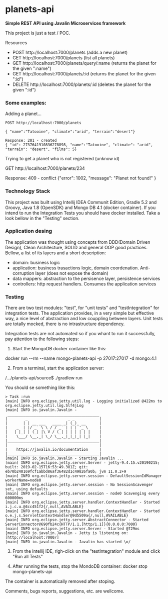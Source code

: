 # planets-api

**Simple REST API using Javalin Microservices framework**

This project is just a test / POC.

Resources

* POST http://localhost:7000/planets (adds a new planet)
* GET http://localhost:7000/planets (list all planets)
* GET http://localhost:7000/planets/query/:name (returns the planet for the given ":name")
* GET http://localhost:7000/planets/:id (returns the planet for the given ":id")
* DELETE http://localhost:7000/planets/:id (deletes the planet for the given ":id")

### Some examples:

Adding a planet...

```
POST http://localhost:7000/planets

{ "name":"Tatooine", "climate":"arid", "terrain":"desert"}

Response: 201 - created
{ "id": 2737641910836278898, "name":"Tatooine", "climate": "arid", "terrain": "desert", "films": 5}
```
Trying to get a planet who is not registered (unknow id)

GET http://localhost:7000/planets/234

Response: 409 - conflict
{"error": 1002, "message": "Planet not found!" }

### Technology Stack

This project was built using Intellij IDEA Communit Edition, Gradle 5.2 and Groovy, Java 1.8 (OpenSDK) and Mongo DB 4.1 (docker container).
If you intend to run the Integration Tests you should have docker installed. Take a look bellow in the "Testing" section.

### Application desing

The application was thought using concepts from DDD(Domain Driven Design), Clean Architecture, SOLID and general OOP good practices. Bellow, a list of its layers and a short description:

* domain: business logic
* application: business trasactions logic, domain coordenation. Anti-corruption layer (does not expose the domain)
* data mappers: abstraction to the persisence layer, persistence services
* controllers: http request handlers. Consumes the application services

### Testing

There are two test modules: "test", for "unit tests" and "testIntegration" for integration tests. The application provides, in a very simple but effective way, a nice level of abstraction and low couppling between layers. Unit tests are totally mocked, there is no intrastructure dependency. 

Integration tests are not automated so if you whant to run it successfully, pay attention to the following steps:

1) Start the MongoDB docker container like this:

docker run --rm --name mongo-planets-api -p 27017:27017 -d mongo:4.1

2) From a terminal, start the application server:

/.../planets-api/source$ ./gradlew run

You should se something like this:
```
> Task :run
[main] INFO org.eclipse.jetty.util.log - Logging initialized @422ms to org.eclipse.jetty.util.log.Slf4jLog
[main] INFO io.javalin.Javalin - 
 _________________________________________
|        _                  _ _           |
|       | | __ ___   ____ _| (_)_ __      |
|    _  | |/ _` \ \ / / _` | | | '_ \     |
|   | |_| | (_| |\ V / (_| | | | | | |    |
|    \___/ \__,_| \_/ \__,_|_|_|_| |_|    |
|_________________________________________|
|                                         |
|    https://javalin.io/documentation     |
|_________________________________________|
[main] INFO io.javalin.Javalin - Starting Javalin ...
[main] INFO org.eclipse.jetty.server.Server - jetty-9.4.15.v20190215; built: 2019-02-15T16:53:49.381Z; git: eb70b240169fcf1abbd86af36482d1c49826fa0b; jvm 11.0.2+9
[main] INFO org.eclipse.jetty.server.session - DefaultSessionIdManager workerName=node0
[main] INFO org.eclipse.jetty.server.session - No SessionScavenger set, using defaults
[main] INFO org.eclipse.jetty.server.session - node0 Scavenging every 600000ms
[main] INFO org.eclipse.jetty.server.handler.ContextHandler - Started i.j.c.u.@4cc451f2{/,null,AVAILABLE}
[main] INFO org.eclipse.jetty.server.handler.ContextHandler - Started o.e.j.s.ServletContextHandler@9d5509a{/,null,AVAILABLE}
[main] INFO org.eclipse.jetty.server.AbstractConnector - Started ServerConnector@690fb24c{HTTP/1.1,[http/1.1]}{0.0.0.0:7000}
[main] INFO org.eclipse.jetty.server.Server - Started @729ms
[main] INFO io.javalin.Javalin - Jetty is listening on: [http://localhost:7000/]
[main] INFO io.javalin.Javalin - Javalin has started \o/
```
3) From the Intellij IDE, righ-click on the "testIntegration" module and click "Run all Tests"

4) After running the tests, stop the MondoDB container: docker stop mongo-planets-api

The container is automatically removed after stoping.

Comments, bugs reports, suggestions, etc. are wellcome.
